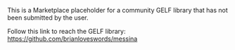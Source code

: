This is a Marketplace placeholder for a community GELF library that has not been submitted by the user.

Follow this link to reach the GELF library: https://github.com/brianloveswords/messina
